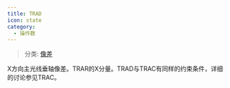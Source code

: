 ```yaml
---
title: TRAD
icon: state
category:
  - 操作数
---
```


> 分类: [像差](/hb/operands/131/885/  "Zemax 操作数 像差")

X方向主光线垂轴像差。TRAR的X分量。TRAD与TRAC有同样的约束条件，详细的讨论参见TRAC。